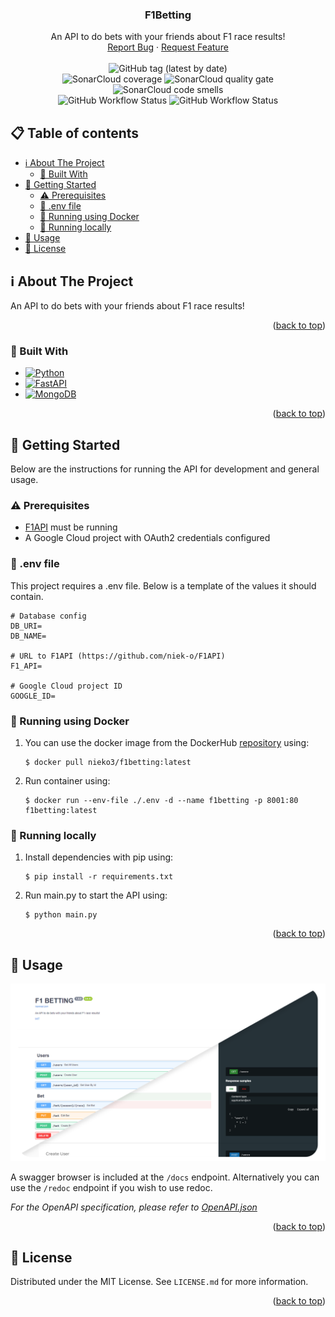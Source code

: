 <a name="readme-top"></a>

<div>
<h3 align="center">F1Betting</h3>

  <p align="center">
    An API to do bets with your friends about F1 race results!
    <br />
    <a href="https://github.com/f1betting/F1Betting/issues">Report Bug</a>
    ·
    <a href="https://github.com/f1betting/F1Betting/issues">Request Feature</a>
    <br />
    <br />
    <img alt="GitHub tag (latest by date)" src="https://img.shields.io/github/v/tag/f1betting/f1betting?label=Version">
    <br />
    <img alt="SonarCloud coverage" src="https://sonarcloud.io/api/project_badges/measure?project=f1betting_F1Betting&metric=coverage">
    <img alt="SonarCloud quality gate" src="https://sonarcloud.io/api/project_badges/measure?project=f1betting_F1Betting&metric=alert_status">
    <img alt="SonarCloud code smells" src="https://sonarcloud.io/api/project_badges/measure?project=f1betting_F1Betting&metric=code_smells">
    <br />
    <img alt="GitHub Workflow Status" src="https://img.shields.io/github/workflow/status/f1betting/F1Betting/Python%20on%20Push%20Master?label=Build">
    <img alt="GitHub Workflow Status" src="https://img.shields.io/github/workflow/status/f1betting/F1Betting/Docker%20Build%20and%20Push?label=Docker">
  </p>
</div>



<!-- TABLE OF CONTENTS -->

## 📋 Table of contents

- [ℹ️ About The Project](#-about-the-project)
    - [🚧 Built With](#built-with)
- [🔨 Getting Started](#-getting-started)
    - [⚠ Prerequisites](#-prerequisites)
    - [🤖 .env file](#-env-file)
    - [🚢 Running using Docker](#running-using-docker)
    - [🏡 Running locally](#running-locally)
- [🚀 Usage ](#-usage)
- [📜 License](#-license)

<!-- ABOUT THE PROJECT -->

## ℹ️ About The Project

An API to do bets with your friends about F1 race results!

<p align="right">(<a href="#readme-top">back to top</a>)</p>

### 🚧 Built With

* [![Python]][Python-url]
* [![FastAPI]][FastAPI-url]
* [![MongoDB]][MongoDB-url]

<p align="right">(<a href="#readme-top">back to top</a>)</p>



<!-- GETTING STARTED -->

## 🔨 Getting Started

Below are the instructions for running the API for development and general usage.

### ⚠ Prerequisites

* [F1API](https://github.com/f1betting/F1API) must be running
* A Google Cloud project with OAuth2 credentials configured

### 🤖 .env file

This project requires a .env file. Below is a template of the values it should contain.

````dotenv
# Database config
DB_URI=
DB_NAME=

# URL to F1API (https://github.com/niek-o/F1API)
F1_API=

# Google Cloud project ID
GOOGLE_ID=
````

### 🚢 Running using Docker

1. You can use the docker image from the DockerHub [repository](https://hub.docker.com/r/nieko3/f1betting) using:

   ````shell
   $ docker pull nieko3/f1betting:latest
   ````

2. Run container using:

    ````shell
    $ docker run --env-file ./.env -d --name f1betting -p 8001:80 f1betting:latest
    ````

### 🏡 Running locally

1. Install dependencies with pip using:

   ````shell
   $ pip install -r requirements.txt
   ````

2. Run main.py to start the API using:
   ````shell
   $ python main.py
   ````

<p align="right">(<a href="#readme-top">back to top</a>)</p>



<!-- USAGE EXAMPLES -->

## 🚀 Usage

<img src="docs/screenshot.png">

A swagger browser is included at the ``/docs`` endpoint. Alternatively you can use the ``/redoc`` endpoint if you wish
to use redoc.

_For the OpenAPI specification, please refer
to [OpenAPI.json](https://github.com/f1betting/F1Betting/blob/main/OpenAPI.json)_

<p align="right">(<a href="#readme-top">back to top</a>)</p>



<!-- LICENSE -->

## 📜 License

Distributed under the MIT License. See `LICENSE.md` for more information.

<p align="right">(<a href="#readme-top">back to top</a>)</p>



<!-- MARKDOWN LINKS & IMAGES -->
<!-- https://www.markdownguide.org/basic-syntax/#reference-style-links -->

[Python]: https://img.shields.io/badge/python-3670A0?style=for-the-badge&logo=python&logoColor=ffdd54

[Python-url]: https://python.org

[FastAPI]: https://img.shields.io/badge/FastAPI-005571?style=for-the-badge&logo=fastapi

[FastAPI-url]: https://fastapi.tiangolo.com/

[MongoDB]: https://img.shields.io/badge/MongoDB-%234ea94b.svg?style=for-the-badge&logo=mongodb&logoColor=white

[MongoDB-url]: https://www.mongodb.com/